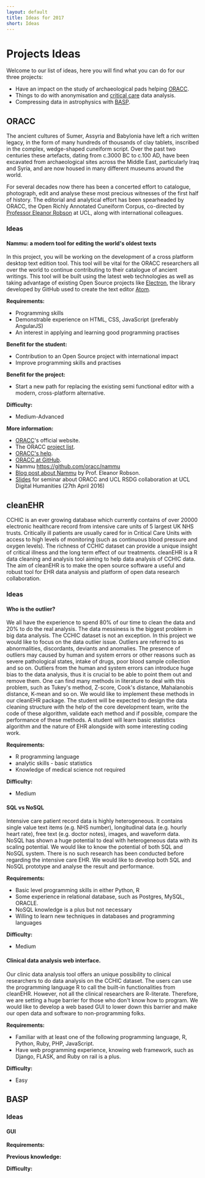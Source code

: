 ```yaml
---
layout: default
title: Ideas for 2017
short: Ideas
---
```

# Projects Ideas

Welcome to our list of ideas, here you will find what you can
do for our three projects:

- Have an impact on the study of archaeological pads helping [ORACC](#oracc).
- Things to do with anonymisation and [critical care](#cleanehr) data analysis.
- Compressing data in astrophysics with [BASP](#basp).

## ORACC
<!-- Description of project -->
The ancient cultures of Sumer, Assyria and Babylonia have left a rich written
legacy, in the form of many hundreds of thousands of clay tablets, inscribed in
the complex, wedge-shaped cuneiform script. Over the past two centuries these
artefacts, dating from c.3000 BC to c.100 AD, have been excavated from
archaeological sites across the Middle East, particularly Iraq and Syria, and
are now housed in many different museums around the world.

For several decades now there has been a concerted effort to catalogue,
photograph, edit and analyse these most precious witnesses of the first half of
history. The editorial and analytical effort has been spearheaded by ORACC, the
Open Richly Annotated Cuneiform Corpus, co-directed by [Professor Eleanor
Robson](https://www.ucl.ac.uk/history/people/academic-staff/eleanor-robson) at
UCL, along with international colleagues.

### Ideas
#### Nammu: a modern tool for editing the world's oldest texts
In this project, you will be working on the development of a cross platform
desktop text edition tool. This tool will be vital for the ORACC researchers all
over the world to continue contributing to their catalogue of ancient writings.
This tool will be built using the latest web technologies as well as taking
advantage of existing Open Source projects like
[Electron](http://electron.atom.io), the library developed by GitHub used to
create the text editor [Atom](https://atom.io).

**Requirements:**
* Programming skills
* Demonstrable experience on HTML, CSS, JavaScript (preferably AngularJS)
* An interest in applying and learning good programming practises

**Benefit for the student:**
 * Contribution to an Open Source project with international impact
 * Improve programming skills and practises

**Benefit for the project:**
 * Start a new path for replacing the existing semi functional editor
  with a modern, cross-platform alternative.

**Difficulty:**
 * Medium-Advanced

**More information:**
 * [ORACC](http://oracc.museum.upenn.edu)'s official website.
 * The ORACC [project list](http://oracc.museum.upenn.edu/projectlist.html).
 * [ORACC's help](http://oracc.museum.upenn.edu/doc/help/visitingoracc/index.html).
 * [ORACC at GitHub](https://github.com/oracc).
 * Nammu https://github.com/oracc/nammu
 * [Blog post about Nammu](http://oracc.blogspot.co.uk/2016/07/editing-atf-with-nammu.html) by Prof. Eleanor Robson.
 * [Slides](http://slides.com/raquelalegre/oracc-7#/) for seminar about ORACC
   and UCL RSDG collaboration at UCL Digital Humanities (27th April 2016)


## cleanEHR
CCHIC is an ever growing database which currently contains of over 20000
electronic healthcare record from intensive care units of 5 largest UK NHS
trusts.  Critically ill patients are usually cared for in Critical Care Units
with access to high levels of monitoring (such as continuous blood pressure and
oxygen levels). The richness of CCHIC dataset can provide a unique insight of
critical illness and the long term effect of our treatments. cleanEHR is a R
data cleaning and analysis tool aiming to help data analysis of CCHIC data. The
aim of cleanEHR is to make the open source software a useful and robust tool for
EHR data analysis and platform of open data research collaboration. 

### Ideas
#### Who is the outlier? 
We all have the experience to spend 80% of our time to clean the data and 20% to
do the real analysis. The data messiness is the biggest problem in big data
analysis. The CCHIC dataset is not an exception. In this project we would like
to focus on the data outlier issue. Outliers are referred to as abnormalities,
discordants, deviants and anomalies. The presence of outliers may caused by
human and system errors or other reasons such as severe pathological states,
intake of drugs, poor blood sample collection and so on. Outliers from the human
and system errors can introduce huge bias to the data analysis, thus it is
crucial to be able to point them out and remove them.  One can find many
methods in literature to deal with this problem, such as Tukey's method,
Z-score, Cook's distance, Mahalanobis distance,  K-mean and so on. We would like to
implement these methods in our cleanEHR package. The student will be expected to
design the data cleaning structure with the help of the core development team,
write the code of these algorithm, validate each method and if possible, compare
the performance of these methods. A student will learn basic statistics
algorithm and the nature of EHR alongside with some interesting coding work. 

**Requirements:**
* R programming language
* analytic skills - basic statistics
* Knowledge of medical science not required

**Difficulty:**
* Medium

#### SQL vs NoSQL
Intensive care patient record data is highly heterogeneous. It contains single
value text items (e.g. NHS number), longitudinal data (e.g. hourly heart rate),
free text (e.g. doctor notes), images, and waveform data. NoSQL has shown a huge
potential to deal with heterogeneous data with its scaling potential. We would
like to know the potential of both SQL and NoSQL system. There is no such
research has been conducted before regarding the intensive care EHR.  We would
like to develop both SQL and NoSQL prototype and analyse the result and
performance.  


**Requirements:**
* Basic level programming skills in either Python, R 
* Some experience in relational database, such as Postgres, MySQL, ORACLE.
* NoSQL knowledge is a plus but not necessary
* Willing to learn new techniques in databases and programming languages

**Difficulty:**
* Medium


#### Clinical data analysis web interface. 
Our clinic data analysis tool offers an unique possibility to clinical
researchers to do data analysis on the CCHIC dataset. The users can use the
programming language R to call the built-in functionalities from cleanEHR.
However, not all the clinical researchers are R-literate. Therefore, we are
setting a huge barrier for those who don't know how to program. We would like to
develop a web based GUI to lower down this barrier and make our open data and
software to non-programming folks. 

**Requirements:**
* Familiar with at least one of the following programming language, R, Python,
  Ruby, PHP, JavaScript. 
* Have web programming experience, knowing web framework, such as Django, FLASK,
  and Ruby on rail is a plus. 


**Difficulty:**
* Easy 

## BASP
<!-- Description of project -->

### Ideas
#### GUI
<!-- Description of idea-->


**Requirements:**

**Previous knowledge:**

**Difficulty:**


